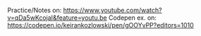 Practice/Notes  on: https://www.youtube.com/watch?v=qDa5wKcojaI&feature=youtu.be
Codepen ex. on: https://codepen.io/keirankozlowski/pen/gOOYvPP?editors=1010